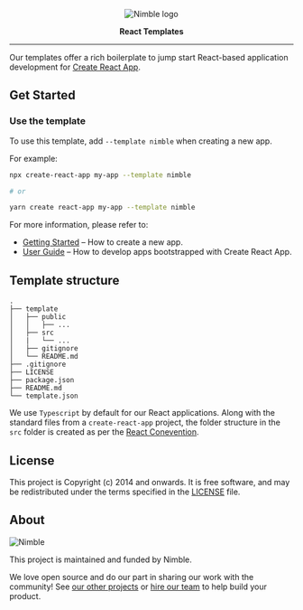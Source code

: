 <p align="center">
  <img alt="Nimble logo" src="https://assets.nimblehq.co/logo/light/logo-light-text-320.png" />
</p>

<p align="center">
  <strong>React Templates</strong>
</p>


---

Our templates offer a rich boilerplate to jump start React-based application development for [Create React App](https://github.com/facebook/create-react-app).

## Get Started

### Use the template

To use this template, add `--template nimble` when creating a new app.

For example:

```sh
npx create-react-app my-app --template nimble

# or

yarn create react-app my-app --template nimble
```

For more information, please refer to:

- [Getting Started](https://create-react-app.dev/docs/getting-started) – How to create a new app.
- [User Guide](https://create-react-app.dev) – How to develop apps bootstrapped with Create React App.

## Template structure

```
.
├── template
│   ├── public
│   │   ├── ...
│   ├── src
│   |   └── ...
│   ├── gitignore
│   └── README.md
├── .gitignore
├── LICENSE
├── package.json
├── README.md
└── template.json
```

We use `Typescript` by default for our React applications. Along with the standard files from a `create-react-app` 
project, the folder structure in the `src` folder is created as per the
[React Conevention](https://nimblehq.co/compass/development/code-conventions/react/#project-structure).

## License

This project is Copyright (c) 2014 and onwards. It is free software,
and may be redistributed under the terms specified in the [LICENSE] file.

[LICENSE]: /LICENSE

## About

![Nimble](https://assets.nimblehq.co/logo/dark/logo-dark-text-160.png)

This project is maintained and funded by Nimble.

We love open source and do our part in sharing our work with the community!
See [our other projects][community] or [hire our team][hire] to help build your product.

[community]: https://github.com/nimblehq
[hire]: https://nimblehq.co/
